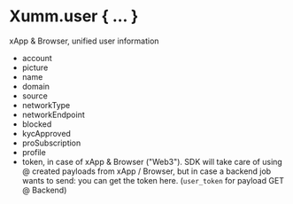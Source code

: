 # Xumm.user { ... }

xApp & Browser, unified user information

* account
* picture
* name
* domain
* source
* networkType
* networkEndpoint
* blocked
* kycApproved
* proSubscription
* profile
* token, in case of xApp & Browser ("Web3"). SDK will take care of using @ created payloads from xApp / Browser, but in case a backend job wants to send: you can get the token here.  (`user_token` for payload GET @ Backend)
